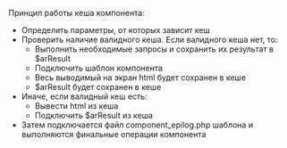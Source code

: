 Принцип работы кеша компонента:

- Определить параметры, от которых зависит кеш
- Проверить наличие валидного кеша. Если валидного кеша нет, то:
    - Выполнить необходимые запросы и сохранить их результат в $arResult
    - Подключить шаблон компонента
    - Весь выводимый на экран html будет сохранен в кеше
    - $arResult будет сохранен в кеше
- Иначе, если валидный кеш есть:
    - Вывести html из кеша
    - Подключить $arResult из кеша
- Затем подключается файл component_epilog.php шаблона и выполняются финальные операции компонента